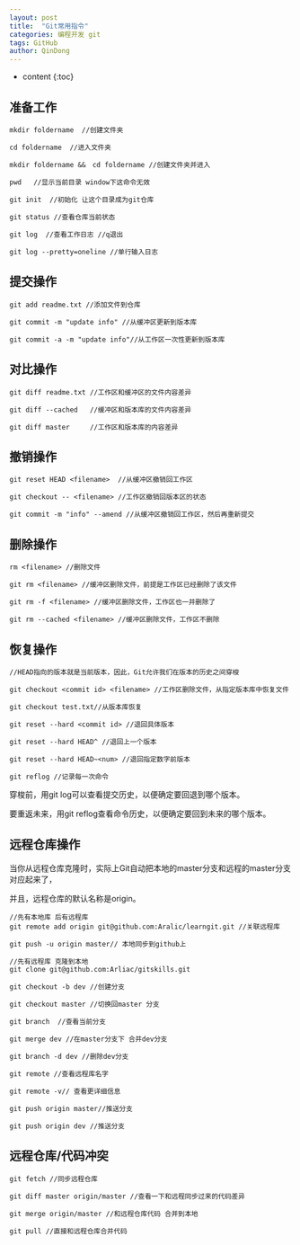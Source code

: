 ```yaml
---
layout: post
title:  "Git常用指令"
categories: 编程开发 git
tags: GitHub
author: QinDong
---
```


* content
{:toc}

## 准备工作
```
mkdir foldername  //创建文件夹

cd foldername  //进入文件夹

mkdir foldername &&　cd foldername //创建文件夹并进入

pwd   //显示当前目录 window下这命令无效

git init  //初始化 让这个目录成为git仓库

git status //查看仓库当前状态

git log  //查看工作日志 //q退出

git log --pretty=oneline //单行输入日志
```
## 提交操作
```
git add readme.txt //添加文件到仓库

git commit -m "update info" //从缓冲区更新到版本库

git commit -a -m "update info"//从工作区一次性更新到版本库
```
## 对比操作
```
git diff readme.txt //工作区和缓冲区的文件内容差异

git diff --cached   //缓冲区和版本库的文件内容差异

git diff master     //工作区和版本库的内容差异
```
## 撤销操作
```
git reset HEAD <filename>  //从缓冲区撤销回工作区

git checkout -- <filename> //工作区撤销回版本区的状态

git commit -m "info" --amend //从缓冲区撤销回工作区，然后再重新提交
```
## 删除操作
```
rm <filename> //删除文件

git rm <filename> //缓冲区删除文件，前提是工作区已经删除了该文件

git rm -f <filename> //缓冲区删除文件，工作区也一并删除了

git rm --cached <filename> //缓冲区删除文件，工作区不删除
```
## 恢复操作
```
//HEAD指向的版本就是当前版本，因此，Git允许我们在版本的历史之间穿梭

git checkout <commit id> <filename> //工作区删除文件，从指定版本库中恢复文件

git checkout test.txt//从版本库恢复

git reset --hard <commit id> //退回具体版本

git reset --hard HEAD^ //退回上一个版本

git reset --hard HEAD~<num> //退回指定数字前版本

git reflog //记录每一次命令
```
穿梭前，用git log可以查看提交历史，以便确定要回退到哪个版本。

要重返未来，用git reflog查看命令历史，以便确定要回到未来的哪个版本。
## 远程仓库操作
当你从远程仓库克隆时，实际上Git自动把本地的master分支和远程的master分支对应起来了，

并且，远程仓库的默认名称是origin。
```
//先有本地库 后有远程库
git remote add origin git@github.com:Aralic/learngit.git //关联远程库

git push -u origin master// 本地同步到github上

//先有远程库 克隆到本地
git clone git@github.com:Arliac/gitskills.git 

git checkout -b dev //创建分支

git checkout master //切换回master 分支

git branch  //查看当前分支

git merge dev //在master分支下 合并dev分支

git branch -d dev //删除dev分支

git remote //查看远程库名字

git remote -v// 查看更详细信息

git push origin master//推送分支

git push origin dev //推送分支
```
## 远程仓库/代码冲突

```
git fetch //同步远程仓库

git diff master origin/master //查看一下和远程同步过来的代码差异

git merge origin/master //和远程仓库代码 合并到本地

git pull //直接和远程仓库合并代码
```